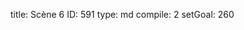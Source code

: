 title:          Scène 6
ID:             591
type:           md
compile:        2
setGoal:        260


